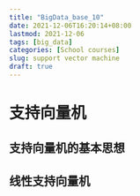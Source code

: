 ```yaml
---
title: "BigData_base_10"
date: 2021-12-06T16:20:14+08:00
lastmod: 2021-12-06
tags: [big_data]
categories: [School courses]
slug: support vector machine
draft: true
---
```

# 支持向量机
## 支持向量机的基本思想
## 线性支持向量机

